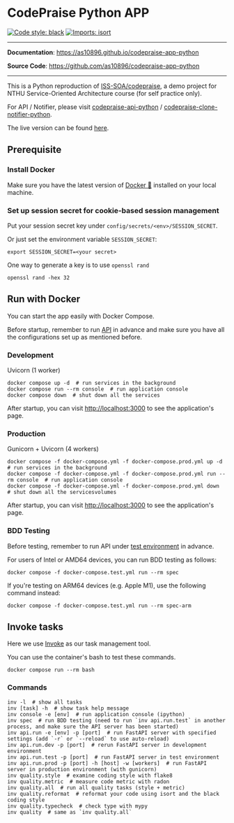 # CodePraise Python APP
[![Code style: black](https://img.shields.io/badge/code%20style-black-000000.svg)](https://github.com/psf/black)
[![Imports: isort](https://img.shields.io/badge/%20imports-isort-%231674b1?style=flat&labelColor=ef8336)](https://pycqa.github.io/isort/)

---

**Documentation**: <a href="https://as10896.github.io/codepraise-app-python" target="_blank">https://as10896.github.io/codepraise-app-python</a>

**Source Code**: <a href="https://github.com/as10896/codepraise-app-python" target="_blank">https://github.com/as10896/codepraise-app-python</a>

---

This is a Python reproduction of <a href="https://github.com/ISS-SOA/codepraise" target="_blank">ISS-SOA/codepraise</a>, a demo project for NTHU Service-Oriented Architecture course (for self practice only).

For API / Notifier, please visit <a href="https://as10896.github.io/codepraise-api-python/" target="_blank">codepraise-api-python</a> / <a href="https://as10896.github.io/codepraise-clone-notifier-python/" target="_blank">codepraise-clone-notifier-python</a>.

The live version can be found <a href="https://codepraise-app-python.herokuapp.com/" target="_blank">here</a>.

## Prerequisite
### Install Docker
Make sure you have the latest version of <a href="https://www.docker.com/get-started" target="_blank">Docker 🐳</a> installed on your local machine.

### Set up session secret for cookie-based session management
Put your session secret key under `config/secrets/<env>/SESSION_SECRET`.

Or just set the environment variable `SESSION_SECRET`:
```shell
export SESSION_SECRET=<your secret>
```

One way to generate a key is to use `openssl rand`
```shell
openssl rand -hex 32
```

## Run with Docker
You can start the app easily with Docker Compose.

Before startup, remember to run <a href="https://as10896.github.io/codepraise-api-python/docker/" target="_blank">API</a> in advance and make sure you have all the configurations set up as mentioned before.

### Development

Uvicorn (1 worker)
```shell
docker compose up -d  # run services in the background
docker compose run --rm console  # run application console
docker compose down  # shut down all the services
```
After startup, you can visit <a href="http://localhost:3000" target="_blank">http://localhost:3000</a> to see the application's page.

### Production
Gunicorn + Uvicorn (4 workers)
```shell
docker compose -f docker-compose.yml -f docker-compose.prod.yml up -d  # run services in the background
docker compose -f docker-compose.yml -f docker-compose.prod.yml run --rm console  # run application console
docker compose -f docker-compose.yml -f docker-compose.prod.yml down  # shut down all the servicesvolumes
```
After startup, you can visit <a href="http://localhost:3000" target="_blank">http://localhost:3000</a> to see the application's page.

### BDD Testing

Before testing, remember to run API under <a href="https://as10896.github.io/codepraise-api-python/docker/#testing" target="_blank">test environment</a> in advance.

For users of Intel or AMD64 devices, you can run BDD testing as follows:
```shell
docker compose -f docker-compose.test.yml run --rm spec
```

If you're testing on ARM64 devices (e.g. Apple M1), use the following command instead:
```shell
docker compose -f docker-compose.test.yml run --rm spec-arm
```


## Invoke tasks
Here we use <a href="https://docs.pyinvoke.org/" target="_blank">Invoke</a> as our task management tool.

You can use the container's bash to test these commands.
```shell
docker compose run --rm bash
```

### Commands
```shell
inv -l  # show all tasks
inv [task] -h  # show task help message
inv console -e [env]  # run application console (ipython)
inv spec  # run BDD testing (need to run `inv api.run.test` in another process, and make sure the API server has been started)
inv api.run -e [env] -p [port]  # run FastAPI server with specified settings (add `-r` or `--reload` to use auto-reload)
inv api.run.dev -p [port]  # rerun FastAPI server in development environment
inv api.run.test -p [port]  # run FastAPI server in test environment
inv api.run.prod -p [port] -h [host] -w [workers]  # run FastAPI server in production environment (with gunicorn)
inv quality.style  # examine coding style with flake8
inv quality.metric  # measure code metric with radon
inv quality.all  # run all quality tasks (style + metric)
inv quality.reformat  # reformat your code using isort and the black coding style
inv quality.typecheck  # check type with mypy
inv quality  # same as `inv quality.all`
```
